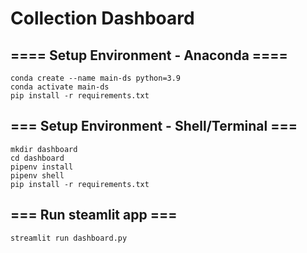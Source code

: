 # Collection Dashboard

## ==== Setup Environment - Anaconda ====
```
conda create --name main-ds python=3.9
conda activate main-ds
pip install -r requirements.txt
```
## === Setup Environment - Shell/Terminal ===
```
mkdir dashboard
cd dashboard
pipenv install
pipenv shell
pip install -r requirements.txt
```
## === Run steamlit app ===
```
streamlit run dashboard.py
```


